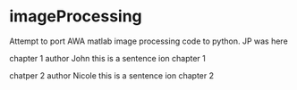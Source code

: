 # imageProcessing
Attempt to port AWA matlab image processing code to python.
JP was here


chapter 1
author John
this is a sentence ion chapter 1


chatper 2
author Nicole
this is a sentence ion chapter 2